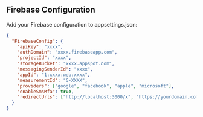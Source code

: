 ## Firebase Configuration

Add your Firebase configuration to appsettings.json:

```json
{
  "FirebaseConfig": {
    "apiKey": "xxxx",
    "authDomain": "xxxx.firebaseapp.com",
    "projectId": "xxxx",
    "storageBucket": "xxxx.appspot.com",
    "messagingSenderId": "xxxx",
    "appId": "1:xxxx:web:xxxx",
    "measurementId": "G-XXXX",
    "providers": ["google", "facebook", "apple", "microsoft"],
    "enableSmsMfa": true,
    "redirectUrls": ["http://localhost:3000/x", "https://yourdomain.com/x"]
  }
}
```
